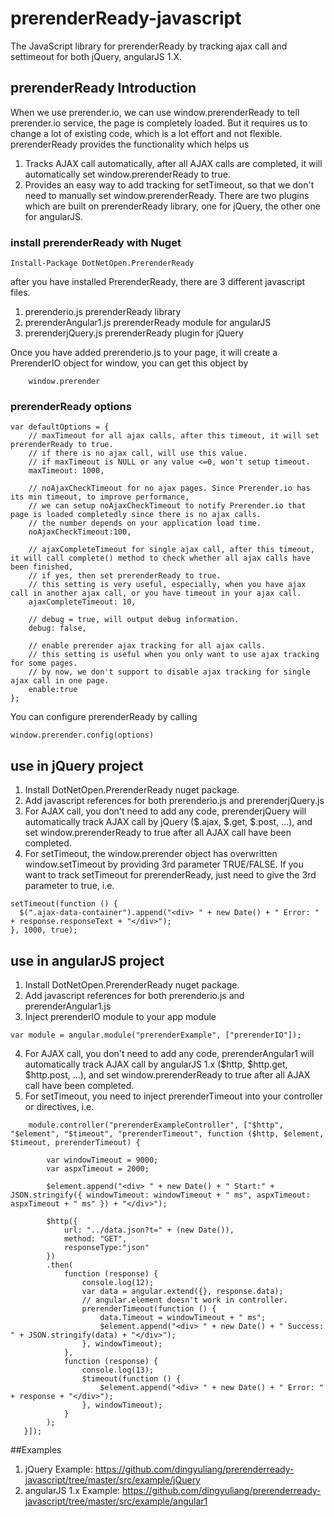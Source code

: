 # prerenderReady-javascript
The JavaScript library for prerenderReady by tracking ajax call and settimeout for both jQuery, angularJS 1.X.

## prerenderReady Introduction
When we use prerender.io, we can use window.prerenderReady to tell prerender.io service, the page is completely loaded. But it requires us to change a lot of existing code, which is a lot effort and not flexible.
prerenderReady provides the functionality which helps us
1. Tracks AJAX call automatically, after all AJAX calls are completed, it will automatically set window.prerenderReady to true.  
2. Provides an easy way to add tracking for setTimeout, so that we don't need to manually set window.prerenderReady.
There are two plugins which are built on prerenderReady library, one for jQuery, the other one for angularJS. 

### install prerenderReady with Nuget

    Install-Package DotNetOpen.PrerenderReady

  after you have installed PrerenderReady, there are 3 different javascript files.
  1. prerenderio.js
     prerenderReady library
  2. prerenderAngular1.js
     prerenderReady module for angularJS
  3. prerenderjQuery.js
     prerenderReady plugin for jQuery
  
  Once you have added prerenderio.js to your page, it will create a PrerenderIO object for window, you can get this object by
  
```
    window.prerender
```

### prerenderReady options

    var defaultOptions = {
        // maxTimeout for all ajax calls, after this timeout, it will set prerenderReady to true.
        // if there is no ajax call, will use this value.
        // if maxTimeout is NULL or any value <=0, won't setup timeout.
        maxTimeout: 1000,

        // noAjaxCheckTimeout for no ajax pages. Since Prerender.io has its min timeout, to improve performance, 
        // we can setup noAjaxCheckTimeout to notify Prerender.io that page is loaded completedly since there is no ajax calls.
        // the number depends on your application load time.
        noAjaxCheckTimeout:100,

        // ajaxCompleteTimeout for single ajax call, after this timeout, it will call complete() method to check whether all ajax calls have been finished, 
        // if yes, then set prerenderReady to true.
        // this setting is very useful, especially, when you have ajax call in another ajax call, or you have timeout in your ajax call.
        ajaxCompleteTimeout: 10,

        // debug = true, will output debug information.
        debug: false,

        // enable prerender ajax tracking for all ajax calls.
        // this setting is useful when you only want to use ajax tracking for some pages.
        // by now, we don't support to disable ajax tracking for single ajax call in one page.
        enable:true
    };

You can configure prerenderReady by calling

    window.prerender.config(options)

## use in jQuery project
  1. Install DotNetOpen.PrerenderReady nuget package.
  2. Add javascript references for both prerenderio.js and prerenderjQuery.js
  3. For AJAX call, you don't need to add any code, prerenderjQuery will automatically track AJAX call by jQuery ($.ajax, $.get, $.post, ...), and set window.prerenderReady to true after all AJAX call have been completed.
  4. For setTimeout, the window.prerender object has overwritten window.setTimeout by providing 3rd parameter TRUE/FALSE.
     If you want to track setTimeout for prerenderReady, just need to give the 3rd parameter to true, i.e. 

```     
setTimeout(function () {
  $(".ajax-data-container").append("<div> " + new Date() + " Error: " + response.responseText + "</div>");
}, 1000, true);
```

## use in angularJS project
  1. Install DotNetOpen.PrerenderReady nuget package.
  2. Add javascript references for both prerenderio.js and prerenderAngular1.js
  3. Inject prerenderIO module to your app module
```     
var module = angular.module("prerenderExample", ["prerenderIO"]);
```     
  4. For AJAX call, you don't need to add any code, prerenderAngular1 will automatically track AJAX call by angularJS 1.x ($http, $http.get, $http.post, ...), and set window.prerenderReady to true after all AJAX call have been completed.
  5. For setTimeout, you need to inject prerenderTimeout into your controller or directives, i.e. 

```     
    module.controller("prerenderExampleController", ["$http", "$element", "$timeout", "prerenderTimeout", function ($http, $element, $timeout, prerenderTimeout) {

        var windowTimeout = 9000;
        var aspxTimeout = 2000;

        $element.append("<div> " + new Date() + " Start:" + JSON.stringify({ windowTimeout: windowTimeout + " ms", aspxTimeout: aspxTimeout + " ms" }) + "</div>");

        $http({
            url: "../data.json?t=" + (new Date()),
            method: "GET",
            responseType:"json"
        })
        .then(
            function (response) {
                console.log(12);
                var data = angular.extend({}, response.data);
                // angular.element doesn't work in controller.
                prerenderTimeout(function () {
                    data.Timeout = windowTimeout + " ms";
                    $element.append("<div> " + new Date() + " Success: " + JSON.stringify(data) + "</div>");
                }, windowTimeout);
            },
            function (response) {
                console.log(13);
                $timeout(function () {
                    $element.append("<div> " + new Date() + " Error: " + response + "</div>");
                }, windowTimeout);
            }
        );
   }]);
```

##Examples
  1. jQuery Example: https://github.com/dingyuliang/prerenderready-javascript/tree/master/src/example/jQuery 
  2. angularJS 1.x Example: https://github.com/dingyuliang/prerenderready-javascript/tree/master/src/example/angular1
